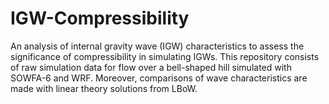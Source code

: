 # IGW-Compressibility
An analysis of internal gravity wave (IGW) characteristics to assess the significance of compressibility in simulating IGWs. This repository consists of raw simulation data for flow over a bell-shaped hill simulated with SOWFA-6 and WRF. Moreover, comparisons of wave characteristics are made with linear theory solutions from LBoW.
